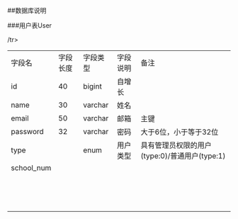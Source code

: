##数据库说明

###用户表User
<table>
    <tr>
        <td>字段名</td>
        <td>字段长度</td>
        <td>字段类型</td>
        <td>字段说明</td>
        <td>备注</td>
    </tr>
    <tr>
        <td>id</td>
        <td>40</td>
        <td>bigint</td>
        <td>自增长</td>
        <td></td>
    </tr>
    <tr>
        <td>name</td>
        <td>30</td>
        <td>varchar</td>
        <td>姓名</td>
        <td></td>
    </tr>
    <tr>
        <td>email</td>
        <td>50</td>
        <td>varchar</td>
        <td>邮箱</td>
        <td>主键</td>
    </tr>
    <tr>
        <td>password</td>
        <td>32</td>
        <td>varchar</td>
        <td>密码</td>
        <td>大于6位，小于等于32位</td>
    </tr>
    <tr>
        <td>type</td>
        <td></td>
        <td>enum</td>
        <td>用户类型</td>
        <td>具有管理员权限的用户(type:0)/普通用户(type:1)</td>
    </tr><tr>
        <td>school_num</td>
        <td></td>
        <td></td>
        <td></td>
        <td></td>
    </tr><tr>
        <td></td>
        <td></td>
        <td></td>
        <td></td>
        <td></td>
    </tr><tr>
        <td></td>
        <td></td>
        <td></td>
        <td></td>
        <td></td>
    </tr><tr>
        <td></td>
        <td></td>
        <td></td>
        <td></td>
        <td></td>
    </tr><tr>
        <td></td>
        <td></td>
        <td></td>
        <td></td>
        <td></td>
    </tr><tr>
        <td></td>
        <td></td>
        <td></td>
        <td></td>
        <td></td>
    </tr><tr>
        <td></td>
        <td></td>
        <td></td>
        <td></td>
        <td></td>
    </tr><tr>
        <td></td>
        <td></td>
        <td></td>
        <td></td>
        <td></td>
    </tr><tr>
        <td></td>
        <td></td>
        <td></td>
        <td></td>
        <td></td>
    </tr><tr>
        <td></td>
        <td></td>
        <td></td>
        <td></td>
        <td></td>
    </tr><tr>
        <td></td>
        <td></td>
        <td></td>
        <td></td>
        <td></td>
    </tr><tr>
        <td></td>
        <td></td>
        <td></td>
        <td></td>
        <td></td>
    </tr><tr>
        <td></td>
        <td></td>
        <td></td>
        <td></td>
        <td></td>
    </tr><tr>
        <td></td>
        <td></td>
        <td></td>
        <td></td>
        <td></td>
    </tr><tr>
        <td></td>
        <td></td>
        <td></td>
        <td></td>
        <td></td>
    </tr>/tr>

</table>
